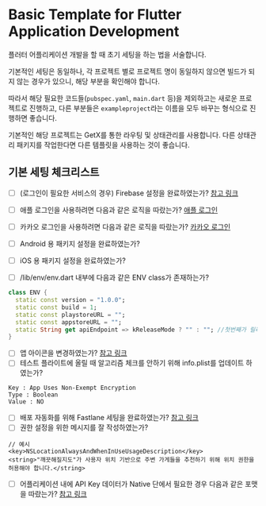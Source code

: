 # Basic Template for Flutter Application Development
플러터 어플리케이션 개발을 할 때 초기 세팅을 하는 법을 서술합니다.

기본적인 세팅은 동일하나, 각 프로젝트 별로 프로젝트 명이 동일하지 않으면 빌드가 되지 않는 경우가 있으니, 해당 부분을 확인해야 합니다.

따라서 해당 필요한 코드들(`pubspec.yaml`, `main.dart` 등)을 제외하고는 새로운 프로젝트로 진행하고, 다른 부분들은 `exampleproject`라는 이름을 모두 바꾸는 형식으로 진행하면 좋습니다.

기본적인 해당 프로젝트는 GetX를 통한 라우팅 및 상태관리를 사용합니다. 다른 상태관리 패키지를 작업한다면 다른 템플릿을 사용하는 것이 좋습니다.

## 기본 세팅 체크리스트
- [ ] (로그인이 필요한 서비스의 경우) Firebase 설정을 완료하였는가? [참고 링크](https://firebase.google.com/docs/flutter/setup?hl=ko&platform=ios)
- [ ] 애플 로그인을 사용하려면 다음과 같은 로직을 따랐는가? [애플 로그인](https://dalgoodori.tistory.com/49)
- [ ] 카카오 로그인을 사용하려면 다음과 같은 로직을 따랐는가? [카카오 로그인](https://developers.kakao.com/docs/latest/ko/kakaologin/flutter)
- [ ] Android 용 패키지 설정을 완료하였는가?
- [ ] iOS 용 패키지 설정을 완료하였는가?

- [ ] /lib/env/env.dart 내부에 다음과 같은 ENV class가 존재하는가?
```dart
class ENV {
  static const version = "1.0.0";
  static const build = 1;
  static const playstoreURL = "";
  static const appstoreURL = "";
  static String get apiEndpoint => kReleaseMode ? "" : ""; //첫번째가 릴리즈 모드시 사용할 버전
}
```
- [ ] 앱 아이콘을 변경하였는가? [참고 링크](https://www.appicon.co/)
- [ ] 테스트 플라이트에 올릴 때 알고리즘 체크를 안하기 위해 info.plist를 업데이트 하였는가?
```
Key : App Uses Non-Exempt Encryption
Type : Boolean
Value : NO
```
- [ ] 배포 자동화를 위해 Fastlane 세팅을 완료하였는가? [참고 링크](https://dev-yakuza.posstree.com/ko/flutter/fastlane/#%EC%95%88%EB%93%9C%EB%A1%9C%EC%9D%B4%EB%93%9C%EC%9A%A9-fastlane-%EC%8B%A4%ED%96%89)
- [ ] 권한 설정을 위한 메시지를 잘 작성하였는가?
```
// 예시
<key>NSLocationAlwaysAndWhenInUseUsageDescription</key>
<string>"깨끗해질지도"가 사용자 위치 기반으로 주변 가게들을 추천하기 위해 위치 권한을 허용해야 합니다.</string>
```
- [ ] 어플리케이션 내에 API Key 데이터가 Native 단에서 필요한 경우 다음과 같은 포맷을 따랐는가? [참고 링크](https://velog.io/@flunge/Flutter-%EC%95%B1%EC%9D%98-Google-maps-api-key-%EA%B4%80%EB%A6%AC)
